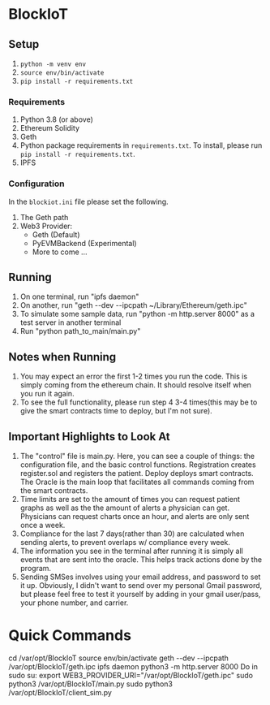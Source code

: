 # BlockIoT

## Setup
1. `python -m venv env`
2. `source env/bin/activate`
3. `pip install -r requirements.txt`

### Requirements
1. Python 3.8 (or above)
2. Ethereum Solidity
3. Geth
4. Python package requirements in `requirements.txt`. To install, please run `pip install -r requirements.txt`.
5. IPFS

### Configuration
In the `blockiot.ini` file please set the following.
1. The Geth path
2. Web3 Provider:
    * Geth (Default)
    * PyEVMBackend (Experimental)
    * More to come ...

## Running

1. On one terminal, run "ipfs daemon"
2. On another, run "geth --dev --ipcpath ~/Library/Ethereum/geth.ipc"
3. To simulate some sample data, run "python -m http.server 8000" as a test server in another terminal
4. Run "python path_to_main/main.py"

## Notes when Running

1. You may expect an error the first 1-2 times you run the code. This is simply coming from the ethereum chain. It should resolve itself when you run it again.
2. To see the full functionality, please run step 4 3-4 times(this may be to give the smart contracts time to deploy, but I'm not sure).

## Important Highlights to Look At

1. The "control" file is main.py. Here, you can see a couple of things: the configuration file, and the basic control functions. Registration creates register.sol and registers the patient. Deploy deploys smart contracts. The Oracle is the main loop that facilitates all commands coming from the smart contracts. 
2. Time limits are set to the amount of times you can request patient graphs as well as the the amount of alerts a physician can get. Physicians can request charts once an hour, and alerts are only sent once a week. 
3. Compliance for the last 7 days(rather than 30) are calculated when sending alerts, to prevent overlaps w/ compliance every week. 
4. The information you see in the terminal after running it is simply all events that are sent into the oracle. This helps track actions done by the program. 
5. Sending SMSes involves using your email address, and password to set it up. Obviously, I didn't want to send over my personal Gmail password, but please feel free to test it yourself by adding in your gmail user/pass, your phone number, and carrier. 


# Quick Commands
cd /var/opt/BlockIoT
source env/bin/activate
geth --dev --ipcpath /var/opt/BlockIoT/geth.ipc
ipfs daemon
python3 -m http.server 8000
Do in sudo su:
export WEB3_PROVIDER_URI="/var/opt/BlockIoT/geth.ipc" 
sudo python3 /var/opt/BlockIoT/main.py
sudo python3 /var/opt/BlockIoT/client_sim.py